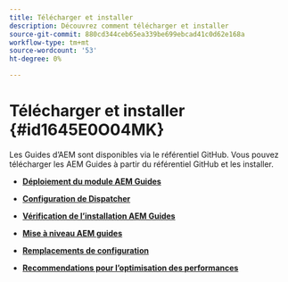 ```yaml
---
title: Télécharger et installer
description: Découvrez comment télécharger et installer
source-git-commit: 880cd344ceb65ea339be699ebcad41c0d62e168a
workflow-type: tm+mt
source-wordcount: '53'
ht-degree: 0%

---
```


# Télécharger et installer {#id1645E0O04MK}

Les Guides d’AEM sont disponibles via le référentiel GitHub. Vous pouvez télécharger les AEM Guides à partir du référentiel GitHub et les installer.

- **[Déploiement du module AEM Guides](download-install-dxml-first-time.md)**

- **[Configuration de Dispatcher](download-install-configure-dispatcher.md)**

- **[Vérification de l’installation AEM Guides](download-install-verify-dxml-installation.md)**

- **[Mise à niveau AEM guides](download-install-upgrade-dxml.md)**

- **[Remplacements de configuration](download-install-additional-config-override.md)**

- **[Recommendations pour l’optimisation des performances](download-install-recommend-perf-optimiz.md)**
